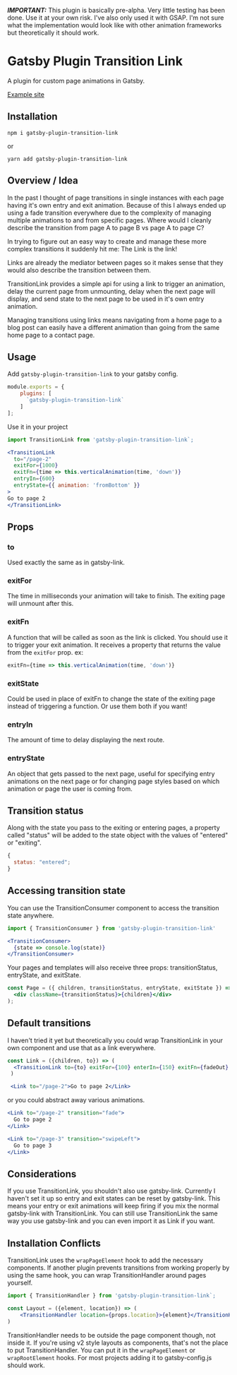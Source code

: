 **_IMPORTANT:_** This plugin is basically pre-alpha. Very little testing has been done. Use it at your own risk. I've also only used it with GSAP. I'm not sure what the implementation would look like with other animation frameworks but theoretically it should work.

# Gatsby Plugin Transition Link

A plugin for custom page animations in Gatsby.

[Example site](https://gatsby-plugin-transition-link.netlify.com/)

## Installation

`npm i gatsby-plugin-transition-link`

or

`yarn add gatsby-plugin-transition-link`

## Overview / Idea

In the past I thought of page transitions in single instances with each page having it's own entry and exit animation. Because of this I always ended up using a fade transition everywhere due to the complexity of managing multiple animations to and from specific pages. Where would I cleanly describe the transition from page A to page B vs page A to page C?

In trying to figure out an easy way to create and manage these more complex transitions it suddenly hit me: The Link is the link!

Links are already the mediator between pages so it makes sense that they would also describe the transition between them.

TransitionLink provides a simple api for using a link to trigger an animation, delay the current page from unmounting, delay when the next page will display, and send state to the next page to be used in it's own entry animation.

Managing transitions using links means navigating from a home page to a blog post can easily have a different animation than going from the same home page to a contact page.

## Usage

Add `gatsby-plugin-transition-link` to your gatsby config.

```jsx
module.exports = {
    plugins: [
      `gatsby-plugin-transition-link`
    ]
];
```

Use it in your project

```jsx
import TransitionLink from 'gatsby-plugin-transition-link`;

<TransitionLink
  to="/page-2"
  exitFor={1000}
  exitFn={time => this.verticalAnimation(time, 'down')}
  entryIn={600}
  entryState={{ animation: 'fromBottom' }}
>
Go to page 2
</TransitionLink>
```

## Props

### to

Used exactly the same as in gatsby-link.

### exitFor

The time in milliseconds your animation will take to finish. The exiting page will unmount after this.

### exitFn

A function that will be called as soon as the link is clicked. You should use it to trigger your exit animation. It receives a property that returns the value from the `exitFor` prop.
ex:

```jsx
exitFn={time => this.verticalAnimation(time, 'down')}
```

### exitState

Could be used in place of exitFn to change the state of the exiting page instead of triggering a function. Or use them both if you want!

### entryIn

The amount of time to delay displaying the next route.

### entryState

An object that gets passed to the next page, useful for specifying entry animations on the next page or for changing page styles based on which animation or page the user is coming from.

## Transition status

Along with the state you pass to the exiting or entering pages, a property called "status" will be added to the state object with the values of "entered" or "exiting".

```javascript
{
  status: "entered";
}
```

## Accessing transition state

You can use the TransitionConsumer component to access the transition state anywhere.

```jsx
import { TransitionConsumer } from 'gatsby-plugin-transition-link'

<TransitionConsumer>
  {state => console.log(state)}
</TransitionConsumer>
```

Your pages and templates will also receive three props: transitionStatus, entryState, and exitState.

```jsx
const Page = ({ children, transitionStatus, entryState, exitState }) => (
  <div className={transitionStatus}>{children}</div>
);
```

## Default transitions

I haven't tried it yet but theoretically you could wrap TransitionLink in your own component and use that as a link everywhere.

```jsx
const Link = ({children, to}) => (
  <TransitionLink to={to} exitFor={100} enterIn={150} exitFn={fadeOut} enterState={{animation: fadeIn}}>{children}</TransitionLink>
 )

 <Link to="/page-2">Go to page 2</Link>
```

or you could abstract away various animations.

```jsx
<Link to="/page-2" transition="fade">
  Go to page 2
</Link>

<Link to="/page-3" transition="swipeLeft">
  Go to page 3
</Link>
```

## Considerations

If you use TransitionLink, you shouldn't also use gatsby-link. Currently I haven't set it up so entry and exit states can be reset by gatsby-link. This means your entry or exit animations will keep firing if you mix the normal gatsby-link with TransitionLink.
You can still use TransitionLink the same way you use gatsby-link and you can even import it as Link if you want.

## Installation Conflicts

TransitionLink uses the `wrapPageElement` hook to add the necessary components. If another plugin prevents transitions from working properly by using the same hook, you can wrap TransitionHandler around pages yourself.

```jsx
import { TransitionHandler } from 'gatsby-plugin-transition-link`;

const Layout = ({element, location}) => (
    <TransitionHandler location={props.location}>{element}</TransitionHandler>
)
```

TransitionHandler needs to be outside the page component though, not inside it. If you're using v2 style layouts as components, that's not the place to put TransitionHandler. You can put it in the `wrapPageElement` or `wrapRootElement` hooks. For most projects adding it to gatsby-config.js should work.
